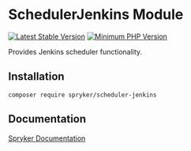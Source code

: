 # SchedulerJenkins Module
[![Latest Stable Version](https://poser.pugx.org/spryker/scheduler-jenkins/v/stable.svg)](https://packagist.org/packages/spryker/scheduler-jenkins)
[![Minimum PHP Version](https://img.shields.io/badge/php-%3E%3D%207.4-8892BF.svg)](https://php.net/)

Provides Jenkins scheduler functionality.

## Installation

```
composer require spryker/scheduler-jenkins
```

## Documentation

[Spryker Documentation](https://docs.spryker.com)
